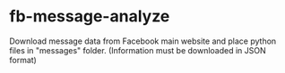 # fb-message-analyze

Download message data from Facebook main website and place python files in "messages" folder.
(Information must be downloaded in JSON format)
